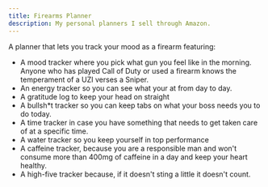 ```yaml
---
title: Firearms Planner
description: My personal planners I sell through Amazon.
---
```

A planner that lets you track your mood as a firearm featuring:
* A mood tracker where you pick what gun you feel like in the morning. Anyone who has played Call of Duty or used a firearm knows the temperament of a UZI verses a Sniper.
* An energy tracker so you can see what your at from day to day.
* A gratitude log to keep your head on straight
* A bullsh*t tracker so you can keep tabs on what your boss needs you to do today.
* A time tracker in case you have something that needs to get taken care of at a specific time.
* A water tracker so you keep yourself in top performance
* A caffeine tracker, because you are a responsible man and won't consume more than 400mg of caffeine in a day and keep your heart healthy.
* A high-five tracker because, if it doesn't sting a little it doesn't count.